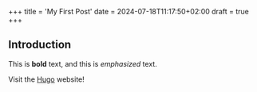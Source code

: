 +++
title = 'My First Post'
date = 2024-07-18T11:17:50+02:00
draft = true
+++
## Introduction

This is **bold** text, and this is *emphasized* text.

Visit the [Hugo](https://gohugo.io) website!